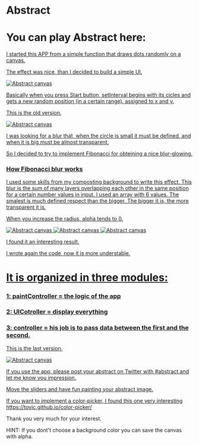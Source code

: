 # Abstract

<h1>You can play <strong>Abstract</strong> here: <a href="ivovacca/abstract.com"></h1>


I started this APP from a simple function that draws dots randomly on a canvas.

The effect was nice, than I decided to build a simple UI.

![Abstract canvas](https://raw.githubusercontent.com/ivovacca/abstract/master/Examples/abstract.jpg?raw=true)

Basically when you press Start button, setInterval begins with its cicles and gets a new random position (in a certain range), assigned to x and y.

This is the old version.

![Abstract canvas](https://github.com/ivovacca/abstract/blob/master/Examples/abstract_5.jpg?raw=true)

I was looking for a blur that, when the circle is small it must be defined, and when it is big must be almost transparent.

So I decided to try to implement Fibonacci for obteining a nice blur-glowing.

<h3> How Fibonacci blur works</h3>

I used some skills from my composting background to write this effect. This blur is the sum of many layers overlapping each other in the same position for a certain number values in input. I used an array with 6 values. The smalest is much defined respect than the bigger. The bigger it is, the more transparent it is.

When you increase the radius, alpha tends to 0.

![Abstract canvas](https://raw.githubusercontent.com/ivovacca/abstract/master/Examples/Canvas%20(1).png?raw=true)
![Abstract canvas](https://raw.githubusercontent.com/ivovacca/abstract/master/Examples/Canvas%20(2).png?raw=true)
![Abstract canvas](https://raw.githubusercontent.com/ivovacca/abstract/master/Examples/Canvas%20(4).png?raw=true)

I found it an interesting result.

I wrote again the code, now it is more understable.

<h1>It is organized in three modules:</h1>

<h3>1: paintController = the logic of the app</h3>
<h3>2: UICotroller = display everything</h3>
<h3>3: controller = his job is to pass data between the first and the second.</h3>

This is the last version.

![Abstract canvas](https://raw.githubusercontent.com/ivovacca/abstract/master/Examples/UI%20version%201.1.jpg?raw=true)

If you use the app, please post your abstract on Twitter with #abstract and let me know you impression.

Move the sliders and have fun painting your abstract image.

If you want to implement a color-picker, I found this one very interesting https://tovic.github.io/color-picker/

Thank you very much for your interest.

HINT: If you dont't choose a background color you can save the canvas with alpha.
